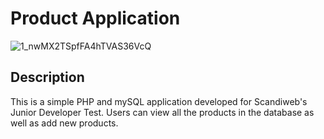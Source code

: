 # Product Application

![1_nwMX2TSpfFA4hTVAS36VcQ](https://user-images.githubusercontent.com/54608658/119977596-ee6de800-bfb8-11eb-885d-8cb1aeeb7860.png)

## Description

This is a simple PHP and mySQL application developed for Scandiweb's Junior Developer Test.
Users can view all the products in the database as well as add new products.
